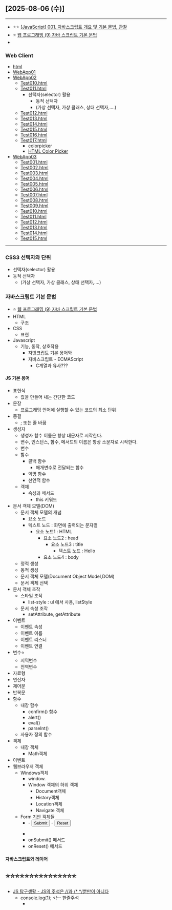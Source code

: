 ## [2025-08-06 (수)]
---
- ⭐⭐ [[JavaScript] 001. 자바스크립트 개요 및 기본 문법, 관찰](https://planet-c.tistory.com/59)
- ⭐ [웹 프로그래밍 (9) 자바 스크립트 기본 문법](https://polaris-a.tistory.com/53)
- []()
###  Web Client
 - [html](https://github.com/fullstack-flutter-dev-team/fullstack-flutter-dev/blob/main/WebStudy/HTML.md)
 - [WebApp01](https://github.com/fullstack-flutter-dev-team/fullstack-flutter-dev/blob/main/WebStudy/WebApp01)
 - [WebApp02](https://github.com/fullstack-flutter-dev-team/fullstack-flutter-dev/blob/main/WebStudy/WebApp02)
   - [Test010.html](https://github.com/fullstack-flutter-dev-team/fullstack-flutter-dev/blob/main/WebStudy/WebApp02/WebContent/Test010.html)
   - [Test011.html](https://github.com/fullstack-flutter-dev-team/fullstack-flutter-dev/blob/main/WebStudy/WebApp02/WebContent/Test011.html)
     - 선택자(selector) 활용
       - 동적 선택자
       - (가상 선택자, 가상 클래스, 상태 선택자,....)
   - [Test012.html](https://github.com/fullstack-flutter-dev-team/fullstack-flutter-dev/blob/main/WebStudy/WebApp02/WebContent/Test012.html)
   - [Test013.html](https://github.com/fullstack-flutter-dev-team/fullstack-flutter-dev/blob/main/WebStudy/WebApp02/WebContent/Test013.html)
   - [Test014.html](https://github.com/fullstack-flutter-dev-team/fullstack-flutter-dev/blob/main/WebStudy/WebApp02/WebContent/Test014.html)
   - [Test015.html](https://github.com/fullstack-flutter-dev-team/fullstack-flutter-dev/blob/main/WebStudy/WebApp02/WebContent/Test015.html)
   - [Test016.html](https://github.com/fullstack-flutter-dev-team/fullstack-flutter-dev/blob/main/WebStudy/WebApp02/WebContent/Test016.html)
   - [Test017.html](https://github.com/fullstack-flutter-dev-team/fullstack-flutter-dev/blob/main/WebStudy/WebApp02/WebContent/Test017.html)
     - colorpicker
     - [HTML Color Picker](https://www.w3schools.com/colors/colors_picker.asp)
 - [WebApp03](https://github.com/fullstack-flutter-dev-team/fullstack-flutter-dev/blob/main/WebStudy/WebApp03)
   - [Test001.html](https://github.com/fullstack-flutter-dev-team/fullstack-flutter-dev/blob/main/WebStudy/WebApp03/WebContent/Test001.html)
   - [Test002.html](https://github.com/fullstack-flutter-dev-team/fullstack-flutter-dev/blob/main/WebStudy/WebApp03/WebContent/Test002.html)
   - [Test003.html](https://github.com/fullstack-flutter-dev-team/fullstack-flutter-dev/blob/main/WebStudy/WebApp03/WebContent/Test003.html)
   - [Test004.html](https://github.com/fullstack-flutter-dev-team/fullstack-flutter-dev/blob/main/WebStudy/WebApp03/WebContent/Test004.html)
   - [Test005.html](https://github.com/fullstack-flutter-dev-team/fullstack-flutter-dev/blob/main/WebStudy/WebApp03/WebContent/Test005.html)
   - [Test006.html](https://github.com/fullstack-flutter-dev-team/fullstack-flutter-dev/blob/main/WebStudy/WebApp03/WebContent/Test006.html)
   - [Test007.html](https://github.com/fullstack-flutter-dev-team/fullstack-flutter-dev/blob/main/WebStudy/WebApp03/WebContent/Test007.html)
   - [Test008.html](https://github.com/fullstack-flutter-dev-team/fullstack-flutter-dev/blob/main/WebStudy/WebApp03/WebContent/Test008.html)
   - [Test009.html](https://github.com/fullstack-flutter-dev-team/fullstack-flutter-dev/blob/main/WebStudy/WebApp03/WebContent/Test009.html)
   - [Test010.html](https://github.com/fullstack-flutter-dev-team/fullstack-flutter-dev/blob/main/WebStudy/WebApp03/WebContent/Test010.html)
   - [Test011.html](https://github.com/fullstack-flutter-dev-team/fullstack-flutter-dev/blob/main/WebStudy/WebApp03/WebContent/Test011.html)
   - [Test012.html](https://github.com/fullstack-flutter-dev-team/fullstack-flutter-dev/blob/main/WebStudy/WebApp03/WebContent/Test012.html)
   - [Test013.html](https://github.com/fullstack-flutter-dev-team/fullstack-flutter-dev/blob/main/WebStudy/WebApp03/WebContent/Test013.html)
   - [Test014.html](https://github.com/fullstack-flutter-dev-team/fullstack-flutter-dev/blob/main/WebStudy/WebApp03/WebContent/Test014.html)
   - [Test015.html](https://github.com/fullstack-flutter-dev-team/fullstack-flutter-dev/blob/main/WebStudy/WebApp03/WebContent/Test015.html)
---
### CSS3 선택자와 단위
- 선택자(selector) 활용
- 동적 선택자
  - (가상 선택자, 가상 클래스, 상태 선택자,....)

### 자바스크립트 기본 문법
- ⭐ [웹 프로그래밍 (9) 자바 스크립트 기본 문법](https://polaris-a.tistory.com/53)
- HTML
  - 구조
- CSS
  - 표현
- Javascript
  - 기능, 동작, 상호작용
    - 자밧크립트 기본 용어와 
    - 자바스크립트 - ECMAScript
      - C계열과 유사???

#### JS 기본 용어
- 표현식
  - 값을 만들어 내는 간단한 코드
- 문장
  - 프로그래밍 언어에 실행할 수 있는 코드의 최소 단위
- 종결 
  - ; 또는 줄 바꿈
- 생성자
  - 생성자 함수 이름은 항상 대문자로 시작한다.
  - 변수, 인스턴스, 함수, 메서드의 이름은 항상 소문자로 시작한다.
  - 변수
  - 함수
    - 콜백 함수
      - 매개변수로 전달되는 함수
    - 익명 함수
    - 선언적 함수
  - 객체
    - 속성과 메서드
      - this 키워드
- 문서 객체 모델(DOM)
  - 문서 객체 모델의 개념
    - 요소 노드
    - 텍스트 노드 : 화면에 출력되는 문자열
      - 요소 노드1 : HTML
        - 요소 노드2 : head
          - 요소 노드3 : title
            - 텍스트 노드 : Hello
        - 요소 노드4 : body
  - 정적 생성
  - 동적 생성
  - 문서 객체 모델(Document Object Model,DOM)
  - 문서 객체 선택
- 문서 객체 조작
  - 스타일 조작
    - list-style : ul 에서 사용, listStyle
  - 문서 속성 조작
    - setAttribute, getAttribute
- 이벤트
  - 이벤트 속성
  - 이벤트 이름
  - 이벤트 리스너
  - 이벤트 연결
- 변수⭐
  - 지역변수
  - 전역변수
- 자료형
- 연산자
- 제어문
- 반복문
- 함수
  - 내장 함수
    - confirm() 함수
    - alert()
    - eval()
    - parseInt()
  - 사용자 정의 함수
- 객체
  - 내장 객체
    - Math객체
- 이벤트
- 웹브라우저 객체
  - Windows객체
    - window.
    - Window 객체의 하위 객체
      - Document객체
      - History객체
      - Location객체
      - Navigate 객체
  - Form 기반 객체들
    - <form>
      - <input type="submit" ...>
      - <input type="reset" ...>
    - </form>
    - onSubmit() 메서드
    - onReset() 메서드

#### 자바스크립트와 레이어

⭐⭐⭐⭐⭐⭐⭐⭐⭐⭐⭐⭐⭐⭐⭐
-------------------------------------
- [JS 탐구생활 - JS의 주석은 //과 /* */뿐만이 아니다](https://witch.work/ko/posts/javascript-various-comments)
  - console.log(1); <!-- 한줄주석
    - <!-- SingleLineCommentChars(option)
  - --> 한줄주석
- [[JS] DOM 객체와 요소노드](https://tomatobaconsoup.tistory.com/22)
- [[JavaScript] 노드(node)란? & 노드 종류와 관계, 노드 생성/추가/제거/복제하기!](https://coding-yesung.tistory.com/130)
- []()
- [JavaScript Tutorial](https://www.w3schools.com/js/default.asp)
- ⭐⭐ [웹프로그래밍](https://cafe.daum.net/dragonhci/kcwY)
- [1. 웹 개요와 실습 환경 구축](https://wonjin27.tistory.com/83)

### 테이블
- [HTML Tables](https://www.w3schools.com/html/html_tables.asp)
- [Core learning modules](https://developer.mozilla.org/en-US/docs/Learn_web_development/Core)  
###
###
###
###

- [시맨틱 태그(Semantic Tag)](https://lipcoder.tistory.com/498)
- [[HTML]웹 개요와 실습 환경 구축](https://glorypang.tistory.com/5)
- [1. 웹 개요와 실습 환경 구축](https://wonjin27.tistory.com/83)
- [3. CSS 선택자](https://wonjin27.tistory.com/85)
- []()